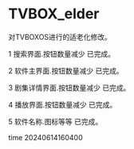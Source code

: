 # TVBOX_elder
对TVBOXOS进行的适老化修改。


1 搜索界面.按钮数量减少 已完成。

2 软件主界面.按钮数量减少 已完成。

3 剧集详情界面.按钮数量减少 已完成。

4 播放界面.按钮数量减少 已完成。

5 软件名称.图标等等 已完成。 

time 20240614160400
